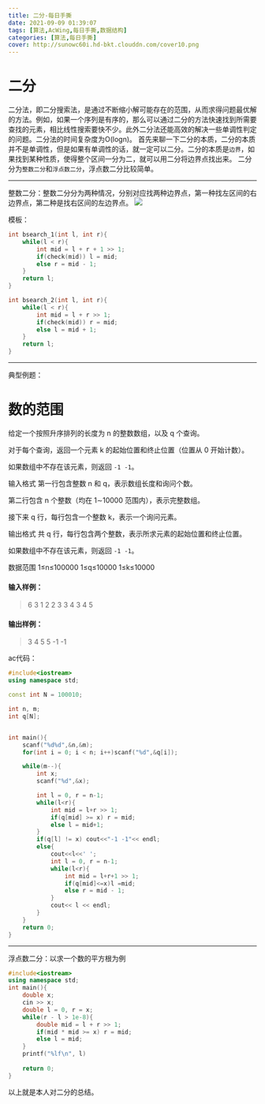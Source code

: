 ```yaml
---
title: 二分-每日手撕
date: 2021-09-09 01:39:07
tags: [算法,AcWing,每日手撕,数据结构]
categories: [算法,每日手撕]
cover: http://sunowc60i.hd-bkt.clouddn.com/cover10.png
---
```

# 二分
二分法，即二分搜索法，是通过不断缩小解可能存在的范围，从而求得问题最优解的方法。例如，如果一个序列是有序的，那么可以通过二分的方法快速找到所需要查找的元素，相比线性搜索要快不少。此外二分法还能高效的解决一些单调性判定的问题。二分法的时间复杂度为O(logn)。
首先来聊一下二分的本质，二分的本质并不是单调性，但是如果有单调性的话，就一定可以二分。二分的本质是`边界`，如果找到某种性质，使得整个区间一分为二，就可以用二分将边界点找出来。
二分分为`整数二分`和`浮点数二分`，浮点数二分比较简单。

---
整数二分：整数二分分为两种情况，分别对应找两种边界点，第一种找左区间的右边界点，第二种是找右区间的左边界点。
![](./1.png)

模板：
```cpp
int bsearch_1(int l, int r){
	while(l < r){
		int mid = l + r + 1 >> 1;
		if(check(mid)) l = mid;
		else r = mid - 1;
	}
	return l;
}

int bsearch_2(int l, int r){
	while(l < r){
		int mid = l + r >> 1;
		if(check(mid)) r = mid;
		else l = mid + 1;
	}
	return l;
} 
```
---
 典型例题：

# 数的范围

给定一个按照升序排列的长度为 n 的整数数组，以及 q 个查询。

对于每个查询，返回一个元素 k 的起始位置和终止位置（位置从 0 开始计数）。

如果数组中不存在该元素，则返回 `-1 -1`。

输入格式
第一行包含整数 n 和 q，表示数组长度和询问个数。

第二行包含 n 个整数（均在 1∼10000 范围内），表示完整数组。

接下来 q 行，每行包含一个整数 k，表示一个询问元素。

输出格式
共 q 行，每行包含两个整数，表示所求元素的起始位置和终止位置。

如果数组中不存在该元素，则返回 `-1 -1`。

数据范围
1≤n≤100000
1≤q≤10000
1≤k≤10000
#### 输入样例：
> 6 3
1 2 2 3 3 4
3
4
5

#### 输出样例：

> 3 4
5 5
-1 -1

ac代码：
```cpp
#include<iostream>
using namespace std;

const int N = 100010;

int n, m;
int q[N];


int main(){
    scanf("%d%d",&n,&m);
    for(int i = 0; i < n; i++)scanf("%d",&q[i]);

    while(m--){
        int x;
        scanf("%d",&x);

        int l = 0, r = n-1;
        while(l<r){
            int mid = l+r >> 1;
            if(q[mid] >= x) r = mid;
            else l = mid+1;
        }
        if(q[l] != x) cout<<"-1 -1"<< endl;
        else{
            cout<<l<<' ';
            int l = 0, r = n-1;
            while(l<r){
                int mid = l+r+1 >> 1;
                if(q[mid]<=x)l =mid;
                else r = mid - 1;
            }
            cout<< l << endl;
        }
    }
    return 0;
}
```

---


浮点数二分：以求一个数的平方根为例
```cpp
#include<iostream>
using namespace std;
int main(){
	double x;
	cin >> x;
	double l = 0, r = x;
	while(r - l > 1e-8){
		double mid = l + r >> 1;
		if(mid * mid >= x) r = mid;
		else l = mid;
	}
	printf("%lf\n", l)
	
	return 0;
}

```
以上就是本人对二分的总结。

